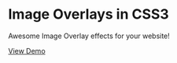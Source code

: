 # Image Overlays in CSS3

Awesome Image Overlay effects for your website!


[View Demo](https://www.imagix.in/image-hovers.html)
